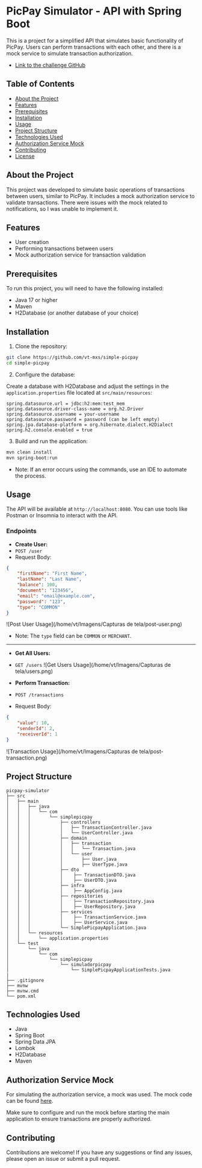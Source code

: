 # PicPay Simulator - API with Spring Boot

This is a project for a simplified API that simulates basic functionality of PicPay. Users can perform transactions with each other, and there is a mock service to simulate transaction authorization.
- [Link to the challenge GitHub](https://github.com/PicPay/picpay-desafio-backend)

## Table of Contents

- [About the Project](#about-the-project)
- [Features](#features)
- [Prerequisites](#prerequisites)
- [Installation](#installation)
- [Usage](#usage)
- [Project Structure](#project-structure)
- [Technologies Used](#technologies-used)
- [Authorization Service Mock](#authorization-service-mock)
- [Contributing](#contributing)
- [License](#license)

## About the Project

This project was developed to simulate basic operations of transactions between users, similar to PicPay. It includes a mock authorization service to validate transactions.
There were issues with the mock related to notifications, so I was unable to implement it.

## Features

- User creation
- Performing transactions between users
- Mock authorization service for transaction validation

## Prerequisites

To run this project, you will need to have the following installed:

- Java 17 or higher
- Maven
- H2Database (or another database of your choice)

## Installation

1. Clone the repository:
```bash
git clone https://github.com/vt-mxs/simple-picpay
cd simple-picpay
```

2. Configure the database:

Create a database with H2Database and adjust the settings in the `application.properties` file located at `src/main/resources`:
```properties
spring.datasource.url = jdbc:h2:mem:test_mem
spring.datasource.driver-class-name = org.h2.Driver
spring.datasource.username = your-username
spring.datasource.password = password (can be left empty)
spring.jpa.database-platform = org.hibernate.dialect.H2Dialect
spring.h2.console.enabled = true
```

3. Build and run the application:
```bash
mvn clean install
mvn spring-boot:run
```
- Note: If an error occurs using the commands, use an IDE to automate the process.
## Usage

The API will be available at `http://localhost:8080`. You can use tools like Postman or Insomnia to interact with the API.

### Endpoints

- **Create User:**
- `POST /user`
- Request Body:
```json
{
    "firstName": "First Name",
    "lastName": "Last Name",
    "balance": 100,
    "document": "123456",
    "email": "email@example.com",
    "password": "123",
    "type": "COMMON"
}
```
![Post User Usage](/home/vt/Imagens/Capturas de tela/post-user.png)

- Note: The `type` field can be `COMMON` or `MERCHANT`.

---

- **Get All Users:**
- `GET /users`
![Get Users Usage](/home/vt/Imagens/Capturas de tela/users.png)

- **Perform Transaction:**
- `POST /transactions`
- Request Body:
```json
{
    "value": 10,
    "senderId": 2,
    "receiverId": 1
}
```

![Transaction Usage](/home/vt/Imagens/Capturas de tela/post-transaction.png)

## Project Structure
```
picpay-simulator
├── src
│   ├── main
│   │   ├── java
│   │   │   └── com
│   │   │       └── simplepicpay
│   │   │           ├── controllers
│   │   │           │   ├── TransactionController.java
│   │   │           │   └── UserController.java
│   │   │           ├── domain
│   │   │           │   ├── transaction
│   │   │           │   │   └── Transaction.java
│   │   │           │   └── user
│   │   │           │       ├── User.java
│   │   │           │       ├── UserType.java
│   │   │           ├── dto
│   │   │           │    ├── TransactionDTO.java
│   │   │           │    ├── UserDTO.java
│   │   │           ├── infra
│   │   │           │    ├── AppConfig.java
│   │   │           ├── repositories
│   │   │           │    ├── TransactionRepository.java
│   │   │           │    ├── UserRepository.java
│   │   │           ├── services
│   │   │           │    ├── TransactionService.java
│   │   │           │    ├── UserService.java
│   │   │           └── SimplePicpayApplication.java
│   │   └── resources
│   │       └── application.properties
│   └── test
│       └── java
│           └── com
│               └── simplepicpay
│                   └── simuladorpicpay
│                       └── SimplePicpayApplicationTests.java
|
├── .gitignore
├── mvnw
├── mvnw.cmd
└── pom.xml
```

## Technologies Used

- Java
- Spring Boot
- Spring Data JPA
- Lombok
- H2Database
- Maven

## Authorization Service Mock

For simulating the authorization service, a mock was used. The mock code can be found [here](https://util.devi.tools/api/v2/authorize).

Make sure to configure and run the mock before starting the main application to ensure transactions are properly authorized.

## Contributing

Contributions are welcome! If you have any suggestions or find any issues, please open an issue or submit a pull request.